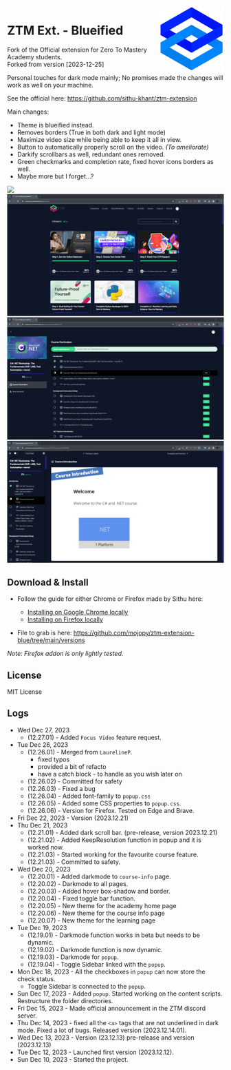 <img align="right" width="150" height="150" src="./utils/assets/ztm-logo-blue.png?">

# ZTM Ext. - Blueified

Fork of the Official extension for Zero To Mastery Academy students.<br>
Forked from version [2023-12-25]

Personal touches for dark mode mainly; No promises made the changes will work as well on your machine.

See the official here: <https://github.com/sithu-khant/ztm-extension>

Main changes: 

* Theme is blueified instead.
* Removes borders (True in both dark and light mode)
* Maximize video size while being able to keep it all in view.
* Button to automatically properly scroll on the video. *(To ameliorate)*
* Darkify scrollbars as well, redundant ones removed.
* Green checkmarks and completion rate, fixed hover icons borders as well.
* Maybe more but I forget...?

<img src="./utils/assets/screenshots/ztm-lect-course-anim.gif?">

<img src="./utils/assets/screenshots/ztm-front.png?">

<img src="./utils/assets/screenshots/ztm-lect-overview.png?">

<img src="./utils/assets/screenshots/ztm-lect-course.png?">

## Download & Install

* Follow the guide for either Chrome or Firefox made by Sithu here:
    * [Installing on Google Chrome locally](./docs/install-on-chrome.md)
    * [Installing on Firefox locally](./docs/install-on-firefox.md)

* File to grab is here: <https://github.com/mojopy/ztm-extension-blue/tree/main/versions>

*Note: Firefox addon is only lightly tested.*

## License

MIT License

## Logs

* Wed Dec 27, 2023
	* (12.27.01) - Added `Focus Video` feature request.
* Tue Dec 26, 2023
	* (12.26.01) - Merged from `LaurelineP`.
		* fixed typos
		* provided a bit of refacto
		* have a catch block - to handle as you wish later on
	* (12.26.02) - Committed for safety
	* (12.26.03) - Fixed a bug
	* (12.26.04) - Added font-family to `popup.css`
	* (12.26.05) - Added some CSS properties to `popup.css`.
	* (12.26.06) - Version for Firefox. Tested on Edge and Brave.
* Fri Dec 22, 2023 - Version (2023.12.21)
* Thu Dec 21, 2023
	* (12.21.01) - Added dark scroll bar. (pre-release, version 2023.12.21)
	* (12.21.02) - Added KeepResolution function in popup and it is worked now.
	* (12.21.03) - Started working for the favourite course feature.
	* (12.21.03) - Committed to safety.
* Wed Dec 20, 2023 
	* (12.20.01) - Added darkmode to `course-info` page.
	* (12.20.02) - Darkmode to all pages.
	* (12.20.03) - Added hover box-shadow and border. 
	* (12.20.04) - Fixed toggle bar function.
	* (12.20.05) - New theme for the academy home page
	* (12.20.06) - New theme for the course info page
	* (12.20.07) - New theme for the learning page
* Tue Dec 19, 2023 
	* (12.19.01) - Darkmode function works in beta but needs to be dynamic.
	* (12.19.02) - Darkmode function is now dynamic.
	* (12.19.03) - Darkmode for `popup`.
	* (12.19.04) - Toggle Sidebar linked with the `popup`.
* Mon Dec 18, 2023 - All the checkboxes in `popup` can now store the check status. 
	* Toggle Sidebar is connected to the `popup`.
* Sun Dec 17, 2023 - Added `popup`. Started working on the content scripts. Restructure the folder directories.
* Fri Dec 15, 2023 - Made official announcement in the ZTM discord server.
* Thu Dec 14, 2023 - fixed all the `<a>` tags that are not underlined in dark mode. Fixed a lot of bugs. Released version (2023.12.14.01).
* Wed Dec 13, 2023 - Version (23.12.13) pre-release and version (2023.12.13)
* Tue Dec 12, 2023 - Launched first version (2023.12.12).
* Sun Dec 10, 2023 - Started the project.
